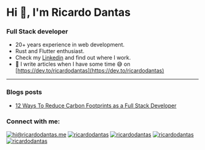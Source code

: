 <h1 align="left">Hi 👋, I'm Ricardo Dantas</h1>
<h3 align="left">Full Stack developer</h3>

- 20+ years experience in web development.
- Rust and Flutter enthusiast.
- Check my [Linkedin](https://linkedin.com/in/rdantas) and find out where I work.
- 📝 I write articles when I have some time 😅 on [https://dev.to/ricardodantas](https://dev.to/ricardodantas)


***

### Blogs posts
<!-- BLOG-POST-LIST:START -->
- [12 Ways To Reduce Carbon Footprints as a Full Stack Developer](https://dev.to/ricardodantas/12-ways-to-reduce-carbon-footprints-as-a-full-stack-developer-imh)
<!-- BLOG-POST-LIST:END -->

<h3 align="left">Connect with me:</h3>

<p align="left">
<a href="mailto:hi@ricardodantas.me"><img src="https://img.shields.io/badge/email-hi%40ricardodantas.me-blue?style=for-the-badge&logo=Gmail" alt="hi@ricardodantas.me" /></a> <a href="https://twitter.com/ricardodantas" target="blank"><img src="https://img.shields.io/twitter/follow/ricardodantas?logo=twitter&style=for-the-badge" alt="ricardodantas" /></a> <a href="https://linkedin.com/in/rdantas" target="blank"><img src="https://img.shields.io/badge/linkedin-%2Frdantas-blue?logo=linkedin&style=for-the-badge" alt="ricardodantas" /></a> <a href="https://medium.com/@ricardodantas" target="blank"><img src="https://img.shields.io/badge/medium-ricardodantas-blue?logo=medium&style=for-the-badge" alt="ricardodantas" /></a>  <a href="https://dev.to/ricardodantas" target="blank"><img src="https://img.shields.io/badge/devto-ricardodantas-blue?logo=dev.to&style=for-the-badge" alt="ricardodantas" /></a>
</p>

